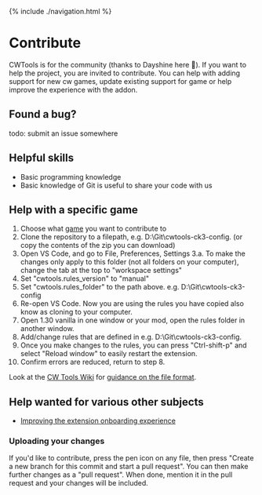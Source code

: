 {% include ./navigation.html %}

# Contribute

CWTools is for the community (thanks to Dayshine here 🙂). If you want to help the project, you are invited to contribute. You can help with adding support for new cw games, update existing support for game or help improve the experience with the addon.

## Found a bug?
todo: submit an issue somewhere

## Helpful skills
* Basic programming knowledge
* Basic knowledge of Git is useful to share your code with us

## Help with a specific game

1. Choose what [game](./projects) you want to contribute to
2. Clone the repository to a filepath, e.g. D:\Git\cwtools-ck3-config. (or copy the contents of the zip you can download)
3. Open VS Code, and go to File, Preferences, Settings
3.a. To make the changes only apply to this folder (not all folders on your computer), change the tab at the top to "workspace settings"
4. Set "cwtools.rules_version" to "manual"
5. Set "cwtools.rules_folder" to the path above. e.g. D:\Git\cwtools-ck3-config
6. Re-open VS Code. Now you are using the rules you have copied also know as cloning to your computer.
7. Open 1.30 vanilla in one window or your mod, open the rules folder in another window.
8. Add/change rules that are defined in e.g. D:\Git\cwtools-ck3-config.
9. Once you make changes to the rules, you can press "Ctrl-shift-p" and select "Reload window" to easily restart the extension.
10. Confirm errors are reduced, return to step 8.

Look at the [CW Tools Wiki](https://github.com/cwtools/cwtools/wiki) for [guidance on the file format](https://github.com/tboby/cwtools/wiki/.cwt-config-file-guidance).

## Help wanted for various other subjects

* [Improving the extension onboarding experience](https://github.com/cwtools/cwtools-vscode/issues/36)

### Uploading your changes
If you'd like to contribute, press the pen icon on any file, then press "Create a new branch for this commit and start a pull request". You can then make further changes as a "pull request". When done, mention it in the pull request and your changes will be included.